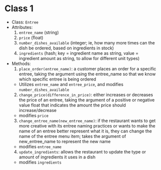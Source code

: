 # Class 1

* Class: `Entree`
* Attributes:
  1. `entree_name` (string)
  2. `price` (float)
  3. `number_dishes_available` (integer; ie, how many more times can the dish be ordered, based on ingredients in stock)
  4. `ingredients` (hash; key = ingredient name as string, value = ingredient amount as string, to allow for different unit types)
* Methods:
  1. `place_order(entree_name)`: a customer places an order for a specific entree, taking the argument using the entree_name so that we know which specific entree is being ordered
    * Utilizes `entree_name` and `entree_price`, and modifies `number_dishes_available`
  2. `change_price(difference_in_price)`: either increases or decreases the price of an entree, taking the argument of a positive or negative value float that indicates the amount the price should increase/decrease
    * modifies `price`
  3. `change_entree_name(new_entree_name)`: if the restaurant wants to get more creative with its entree naming practices or wants to make the name of an entree better represent what it is, they can change the name of the entree menu item; takes the argument of new_entree_name to represent the new name
    * modifies `entree_name`
  4. `update_ingredients`: allows the restaurant to update the type or amount of ingredients it uses in a dish
    * modifies `ingredients`
